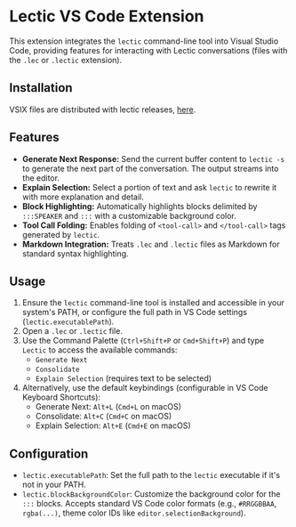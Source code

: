 # Lectic VS Code Extension

This extension integrates the `lectic` command-line tool into Visual Studio 
Code, providing features for interacting with Lectic conversations (files with 
the `.lec` or `.lectic` extension).

## Installation

VSIX files are distributed with lectic releases, 
[here](https://github.com/gleachkr/Lectic/releases/).

## Features

*   **Generate Next Response:** Send the current buffer content to `lectic -s` 
    to generate the next part of the conversation. The output streams into the 
    editor.
*   **Explain Selection:** Select a portion of text and ask `lectic` to rewrite 
    it with more explanation and detail.
*   **Block Highlighting:** Automatically highlights blocks delimited by 
    `:::SPEAKER` and `:::` with a customizable background color.
*   **Tool Call Folding:** Enables folding of `<tool-call>` and `</tool-call>` 
    tags generated by `lectic`.
*   **Markdown Integration:** Treats `.lec` and `.lectic` files as Markdown for 
    standard syntax highlighting.

## Usage

1.  Ensure the `lectic` command-line tool is installed and accessible in your 
    system's PATH, or configure the full path in VS Code settings 
    (`lectic.executablePath`).
2.  Open a `.lec` or `.lectic` file.
3.  Use the Command Palette (`Ctrl+Shift+P` or `Cmd+Shift+P`) and type `Lectic` 
    to access the available commands:
    *   `Generate Next`
    *   `Consolidate`
    *   `Explain Selection` (requires text to be selected)
4.  Alternatively, use the default keybindings (configurable in VS Code 
    Keyboard Shortcuts):
    *   Generate Next: `Alt+L` (`Cmd+L` on macOS)
    *   Consolidate: `Alt+C` (`Cmd+C` on macOS)
    *   Explain Selection: `Alt+E` (`Cmd+E` on macOS)

## Configuration

*   `lectic.executablePath`: Set the full path to the `lectic` executable if 
    it's not in your PATH.
*   `lectic.blockBackgroundColor`: Customize the background color for the `:::` 
    blocks. Accepts standard VS Code color formats (e.g., `#RRGGBBAA`, 
    `rgba(...)`, theme color IDs like `editor.selectionBackground`).
